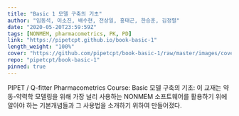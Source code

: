 ```yaml
---
title: "Basic 1 모델 구축의 기초"
author: "임동석, 이소진, 배수현, 전상일, 홍태곤, 한승훈, 김정렬"
date: "2020-05-20T23:59:59Z"
tags: [NONMEM, pharmacometrics, PK, PD]
link: "https://pipetcpt.github.io/book-basic-1"
length_weight: "100%"
cover: "https://github.com/pipetcpt/book-basic-1/raw/master/images/cover.jpg"
repo: "pipetcpt/book-basic-1"
pinned: true
---
```


PIPET / Q-fitter Pharmacometrics Course: Basic 모델 구축의 기초: 이 교재는 약동-약력학 모델링을 위해 가장 널리 사용하는 NONMEM 소프트웨어를 활용하기 위에 알아야 하는 기본개념들과 그 사용법을 소개하기 위하여 만들어졌다.

